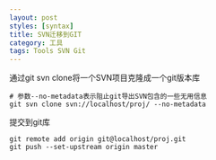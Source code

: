 ```yaml
---
layout: post
styles: [syntax]
title: SVN迁移到GIT
category: 工具
tags: Tools SVN Git
---
```


通过git svn clone将一个SVN项目克隆成一个git版本库

```shell
# 参数--no-metadata表示阻止git导出SVN包含的一些无用信息
git svn clone svn://localhost/proj/ --no-metadata
```

提交到git库

```shell
git remote add origin git@localhost/proj.git
git push --set-upstream origin master
```